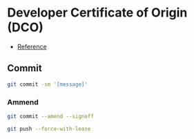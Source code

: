 # Developer Certificate of Origin (DCO)

- [Reference](https://github.com/apps/dco)

## Commit

```sh
git commit -sm '[message]'
```

### Ammend

```sh
git commit --amend --signoff
```

```sh
git push --force-with-lease
```
